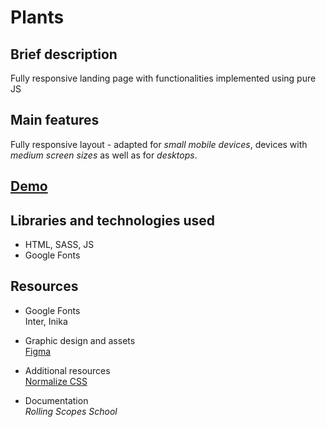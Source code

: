 # Plants

## Brief description 
Fully responsive landing page with functionalities implemented using pure JS

## Main features
Fully responsive layout - adapted for _small mobile devices_, devices with _medium screen sizes_ as well as for _desktops_.  


##  [Demo](https://rolling-scopes-school.github.io/den0702-JSFEPRESCHOOL2022Q4/plants/)

## Libraries and technologies used
- HTML, SASS, JS
- Google Fonts

## Resources
- Google Fonts  
    Inter, Inika    
- Graphic design and assets   
    [Figma](https://www.figma.com/file/ntVt8IwlwzfVFMBuVVAze8?fuid=1117099264791952909) 
- Additional resources  
    [Normalize CSS](https://github.com/kristerkari/normalize.scss/blob/master/_normalize.scss)

- Documentation  
  _Rolling Scopes School_
    

    
